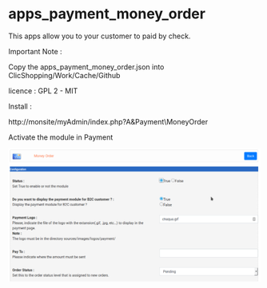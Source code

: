 # apps_payment_money_order

This apps allow you to your customer to paid by check.

Important Note :

Copy the apps_payment_money_order.json into ClicShopping/Work/Cache/Github

licence  : GPL 2 - MIT

Install :

http://monsite/myAdmin/index.php?A&Payment\MoneyOrder

Activate the module in Payment

![image](https://github.com/ClicShoppingOfficialModulesV3/apps_payment_money_order/blob/master/ModuleInfosJson/moneyorder.png)


